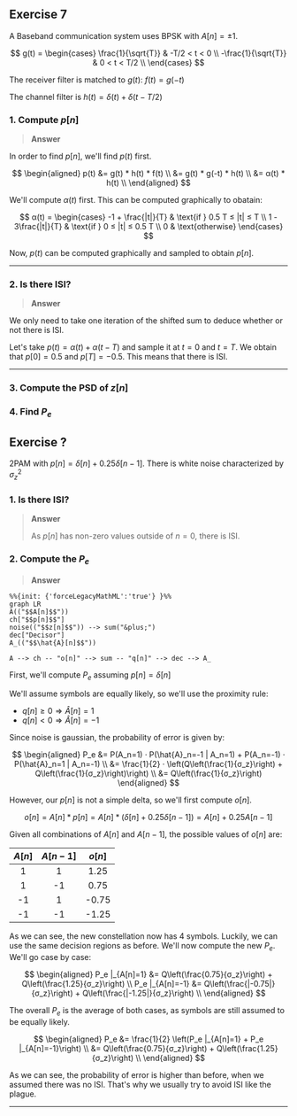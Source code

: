 ## Exercise 7

A Baseband communication system uses BPSK with $A[n] = ±1$.

$$
g(t) = \begin{cases}
    \frac{1}{\sqrt{T}} & -T/2 < t < 0 \\
    -\frac{1}{\sqrt{T}} & 0 < t < T/2 \\
\end{cases}
$$

The receiver filter is matched to $g(t)$: $f(t) = g(-t)$

The channel filter is $h(t) = δ(t) + δ(t-T/2)$

### 1. Compute $p[n]$

> **Answer**

In order to find $p[n]$, we'll find $p(t)$ first.

$$
\begin{aligned}
    p(t) &= g(t) * h(t) * f(t) \\
    &= g(t) * g(-t) * h(t) \\
    &= α(t) * h(t) \\
\end{aligned}
$$

We'll compute $α(t)$ first. This can be computed graphically to obatain:

$$
α(t) = \begin{cases}
    -1 + \frac{|t|}{T} & \text{if } 0.5 T ≤ |t| ≤ T \\
    1 - 3\frac{|t|}{T} & \text{if } 0 ≤ |t| ≤ 0.5 T \\
    0 & \text{otherwise}
\end{cases}
$$

Now, $p(t)$ can be computed graphically and sampled to obtain $p[n]$.

***

### 2. Is there ISI?

> **Answer**

We only need to take one iteration of the shifted sum to deduce whether or not there is ISI.

Let's take $p(t) = α(t) + α(t - T)$ and sample it at $t = 0$ and $t = T$. We obtain that $p[0] =
0.5$ and $p[T] = -0.5$. This means that there is ISI.

***

### 3. Compute the PSD of $z[n]$

### 4. Find $P_e$

## Exercise ?

2PAM with $p[n] = δ[n] + 0.25 δ[n-1]$. There is white noise characterized by $σ_z^2$

### 1. Is there ISI?

> **Answer**
>
> As $p[n]$ has non-zero values outside of $n = 0$, there is ISI.

### 2. Compute the $P_e$

> **Answer**

```mermaid
%%{init: {'forceLegacyMathML':'true'} }%%
graph LR
A(("$$A[n]$$"))
ch["$$p[n]$$"]
noise(("$$z[n]$$")) --> sum("&plus;")
dec["Decisor"]
A_(("$$\hat{A}[n]$$"))

A --> ch -- "o[n]" --> sum -- "q[n]" --> dec --> A_
```

First, we'll compute $P_e$ assuming $p[n] = δ[n]$

We'll assume symbols are equally likely, so we'll use the proximity rule:

* $q[n] ≥ 0 ⇒ \hat{A}[n] = 1$
* $q[n] < 0 ⇒ \hat{A}[n] = -1$

Since noise is gaussian, the probability of error is given by:

$$
\begin{aligned}
    P_e &= P(A_n=1) · P(\hat{A}_n=-1 | A_n=1) + P(A_n=-1) · P(\hat{A}_n=1 | A_n=-1) \\
    &= \frac{1}{2} · \left(Q\left(\frac{1}{σ_z}\right) + Q\left(\frac{1}{σ_z}\right)\right) \\
    &= Q\left(\frac{1}{σ_z}\right)
\end{aligned}
$$

However, our $p[n]$ is not a simple delta, so we'll first compute $o[n]$.

$$
o[n] = A[n] * p[n] = A[n] * (δ[n] + 0.25 δ[n-1]) = A[n] + 0.25 A[n-1]
$$

Given all combinations of $A[n]$ and $A[n-1]$, the possible values of $o[n]$ are:

| $A[n]$ | $A[n-1]$ | $o[n]$ |
| :----: | :------: | :----: |
| 1      | 1        | 1.25   |
| 1      | -1       | 0.75   |
| -1     | 1        | -0.75  |
| -1     | -1       | -1.25  |

As we can see, the new constellation now has 4 symbols. Luckily, we can use the same decision
regions as before. We'll now compute the new $P_e$. We'll go case by case:

$$
\begin{aligned}
    P_e |_{A[n]=1} &= Q\left(\frac{0.75}{σ_z}\right) + Q\left(\frac{1.25}{σ_z}\right) \\
    P_e |_{A[n]=-1} &= Q\left(\frac{|-0.75|}{σ_z}\right) + Q\left(\frac{|-1.25|}{σ_z}\right) \\
\end{aligned}
$$

The overall $P_e$ is the average of both cases, as symbols are still assumed to be equally likely.

$$
\begin{aligned}
    P_e &= \frac{1}{2} \left(P_e |_{A[n]=1} + P_e |_{A[n]=-1}\right) \\
    &= Q\left(\frac{0.75}{σ_z}\right) + Q\left(\frac{1.25}{σ_z}\right) \\
\end{aligned}
$$

As we can see, the probability of error is higher than before, when we assumed there was no ISI.
That's why we usually try to avoid ISI like the plague.

***
